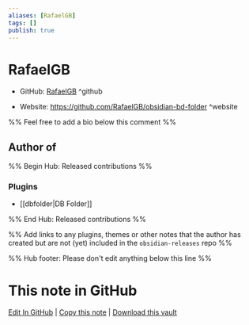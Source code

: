 ```yaml
---
aliases: [RafaelGB]
tags: []
publish: true
---
```


# RafaelGB

- GitHub: [RafaelGB](https://github.com/RafaelGB/) ^github
<!-- - Discord: `@` ^discord-->
- Website: <https://github.com/RafaelGB/obsidian-bd-folder> ^website
<!-- - [[Publish sites|Publish site]]: <https://> ^publish-->

%% Feel free to add a bio below this comment %%

## Author of

%% Begin Hub: Released contributions %%

### Plugins

- [[dbfolder|DB Folder]]

%% End Hub: Released contributions %%

%% Add links to any plugins, themes or other notes that the author has created but are not (yet) included in the `obsidian-releases` repo %%

<!--
### Unlisted plugins
-->

<!--
### Others
-->

<!--
## Sponsor this author
-->

<!-- - [[GitHub sponsors]]: [Sponsor @RafaelGB on GitHub Sponsors](https://github.com/sponsors/RafaelGB) ^github-sponsor-->
<!-- - [[Buy me a coffee]]: <https://> ^buy-me-a-coffee-->
<!-- - [[PayPal]]: <https://> ^paypal-->
<!-- - [[Patreon]]: <https://> ^patreon-->

<!--
## Follow this author
-->

<!-- - [[YouTube Channels|On YouTube]]: <https://> ^youtube-->
<!-- - Twitter: <https://> ^twitter-->
<!-- - ... -->

%% Hub footer: Please don't edit anything below this line %%

# This note in GitHub

<span class="git-footer">[Edit In GitHub](https://github.dev/obsidian-community/obsidian-hub/blob/main/01%20-%20Community/People/RafaelGB.md "git-hub-edit-note") | [Copy this note](https://raw.githubusercontent.com/obsidian-community/obsidian-hub/main/01%20-%20Community/People/RafaelGB.md "git-hub-copy-note") | [Download this vault](https://github.com/obsidian-community/obsidian-hub/archive/refs/heads/main.zip "git-hub-download-vault") </span>
